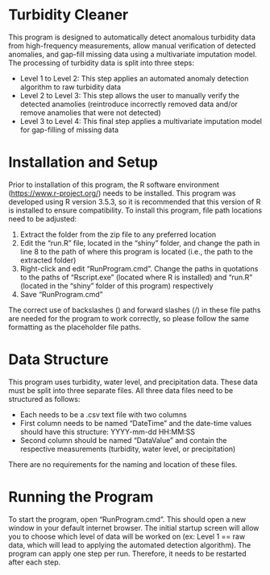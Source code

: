 # Turbidity Cleaner
 
This program is designed to automatically detect anomalous turbidity data from high-frequency measurements, allow manual verification of detected anomalies, and gap-fill missing data using a multivariate imputation model. The processing of turbidity data is split into three steps:
* Level 1 to Level 2: This step applies an automated anomaly detection algorithm to raw turbidity data
* Level 2 to Level 3: This step allows the user to manually verify the detected anamolies (reintroduce incorrectly removed data and/or remove anamolies that were not detected)
* Level 3 to Level 4: This final step applies a multivariate imputation model for gap-filling of missing data

# Installation and Setup
Prior to installation of this program, the R software environment (https://www.r-project.org/) needs to be installed. This program was developed using R version 3.5.3, so it is recommended that this version of R is installed to ensure compatibility. To install this program, file path locations need to be adjusted:
1.	Extract the folder from the zip file to any preferred location
2.	Edit the “run.R” file, located in the “shiny” folder, and change the path in line 8 to the path of where this program is located (i.e., the path to the extracted folder)
3.	Right-click and edit “RunProgram.cmd”. Change the paths in quotations to the paths of “Rscript.exe” (located where R is installed) and “run.R” (located in the “shiny” folder of this program) respectively
4.	Save “RunProgram.cmd”

The correct use of backslashes (\) and forward slashes (/) in these file paths are needed for the program to work correctly, so please follow the same formatting as the placeholder file paths.

# Data Structure
This program uses turbidity, water level, and precipitation data. These data must be split into three separate files. All three data files need to be structured as follows:
* Each needs to be a .csv text file with two columns
*	First column needs to be named “DateTime” and the date-time values should have this structure: YYYY-mm-dd HH:MM:SS
*	Second column should be named “DataValue” and contain the respective measurements (turbidity, water level, or precipitation)

There are no requirements for the naming and location of these files.

# Running the Program
To start the program, open “RunProgram.cmd”. This should open a new window in your default internet browser. The initial startup screen will allow you to choose which level of data will be worked on (ex: Level 1 == raw data, which will lead to applying the automated detection algorithm). The program can apply one step per run. Therefore, it needs to be restarted after each step.
